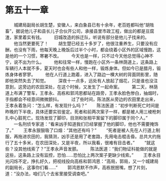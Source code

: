 #	第五十一章
　　城建局副局长胡生楚，安徽人，来白象县已有十余年，老百姓都叫他“胡牲畜”，据说他儿子和县长儿子合伙开公司，承接县里市政工程，做出的都是豆腐渣，家里着实有钱。
　　旧城改造的拆迁队，听说有部分是他儿子找来的。
　　他当然更要死了！
　　胡生楚已经五十多岁了，他很注重养生，只要没有应酬，也没有下雨，他每天晚上晚饭后过半个小时，都会绕着小区外的区域慢跑，这是他的一个习惯，寒暑不改。
　　今天也是一样，只不过今天他总觉得心神不宁，说不出为什么。
　　他和往常一样，慢跑在小区外一条林荫道上，这条路上车辆行人本就不多，夏天时也会有些人和他一样，锻炼身体。但如今已是腊月，锻炼身体者寥寥。
　　他在人行道上跑着，进入了路边一棵大树的背面阴影里，随即他突然失去了知觉。
　　深夜十一点多，远处有人放起了烟花，只是谁也没注意到，这旁边的农田深处，在这个时候，又发生了一起命案。
　　第二天，林荫道上布满了警车，王孝永、高栋和郭鸿恩都站在路旁，王孝永脸色惨白，抽烟时，手指都会不经意间微微颤抖。
　　过了些时间，陈法医从旁边的农田里走出来，王孝永着急问：“怎么样，有发现什么吗？”
　　陈法医道：“初步判断死亡时间是昨晚的下半夜，具体还要实验鉴定。死者和前两次案子一样，都是被人用三棱枪刺扎中心脏死亡。现场发现了脚印，目测和张相平案留下的脚印属于同个人。”
　　一名刑侦专家道：“看来凶手知道我们已经掌握了他的脚印，他也不需要掩饰了。”
　　王孝永狠狠吸了口烟：“其他还有吗？”
　　“死者是被人先在人行道上制服，再拖进农田的，我猜测，凶手还是用了老套路，先用电击棍击昏。总共大约拖行了五十多米，在农田深处，又是半夜，所以我看，很难有目击者。”
　　“就这些？没其他线索了？”王孝永声音发颤。
　　陈法医道：“我们物证科能做的就是这些，这条路上没有监控，恐怕……恐怕比上两次案子更缺少线索。”
　　王孝永目光闪烁不定，挣扎好久，把视线投向高栋和郭鸿恩：“高局，郭局，又一个城建局的副局长，这事你们看……”
　　郭鸿恩默不作声，高栋抿抿嘴，想了片刻，道：“没办法，咱们几个去省里接受调查吧。”